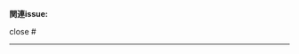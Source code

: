 <!--
    Pull Requestの作成ありがとうございます！
    ここにあなたが行った変更を簡潔に説明してください。自明な場合は省略しても良いですが、なるべく書くようにしてください。
    情報量が多い場合は<details>タグで折りたたんでください。例:
    <details>
    	<summary>ここに要約</summary>
    	ここに詳細
    </details>
    [例示ここまで]
-->

**関連issue:**
<!--
    issueを紐付ける場合は以下に "close #<該当のIssue番号>" と指定してください。
    複数のissueを紐付ける場合はそれに続いて "close #1, close #2" と指定してください。
    https://docs.github.com/ja/issues/tracking-your-work-with-issues/linking-a-pull-request-to-an-issue
-->

close #

---
